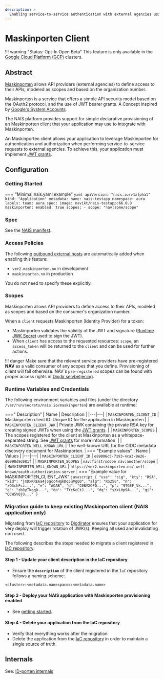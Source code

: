 ```yaml
---
description: >
  Enabling service-to-service authentication with external agencies using Maskinporten.
---
```


# Maskinporten Client

!!! warning "Status: Opt-In Open Beta"
    This feature is only available in the [Google Cloud Platform (GCP)](../../clusters/gcp.md) clusters.

## Abstract

[Maskinporten](https://difi.github.io/felleslosninger/maskinporten_auth_server-to-server-oauth2.html) allows API providers (external agencies) to define access to their APIs, modeled as scopes and based on the organization number.

Maskinporten is a service that offers a simple API security model based on the OAuth2 protocol, and the use of JWT bearer grants. A Concept inspired by [Google's System Accounts](https://developers.google.com/identity/protocols/oauth2/service-account).

The NAIS platform provides support for simple declarative provisioning of an Maskinporten client that your application may use to integrate with Maskinporten.

An Maskinporten client allows your application to leverage Maskinporten for authentication and authorization when performing service-to-service requests to external agencies. To achieve this, your application must implement [JWT grants](https://difi.github.io/felleslosninger/maskinporten_protocol_token.html).

## Configuration

### Getting Started

=== "Minimal nais.yaml example"
    ```yaml
    apiVersion: "nais.io/v1alpha1"
    kind: "Application"
    metadata:
       name: nais-testapp
       namespace: aura
       labels:
           team: aura
    spec:
      image: navikt/nais-testapp:66.0.0
      maskinporten:
        enabled: true
        scopes:
          - scope: "nav:some/scope"
    ```

### Spec

See the [NAIS manifest](../../nais-application/nais.yaml/reference.md#specmaskinporten).

### Access Policies

The following [outbound external hosts](../../nais-application/access-policy.md#external-services) are automatically added when enabling this feature:

- `ver2.maskinporten.no` in development
- `maskinporten.no` in production

You do not need to specify these explicitly.

### Scopes

Maskinporten allows API providers to define access to their APIs, modeled as scopes and based on the consumer's organization number.

When a `client` requests Maskinporten (Identity Provider) for a token:
- Maskinporten validates the validity of the JWT and signature ([Runtime JWK Secret](#runtime-variables-and-credentials) used to sign the JWT).  
- When `client` has access to the requested resources: `scope`, an `access_token` will be returned to the `client` and can be used for further actions.

!!! danger
    Make sure that the relevant service providers have pre-registered **NAV** as a valid consumer of any scopes that you define. Provisioning of client will fail otherwise.
    NAV´s `pre-registered` scopes can be found with proper access rights in [Digdir selvbetjening](https://selvbetjening-samarbeid-ver2.difi.no/auth/login).

### Runtime Variables and Credentials

The following environment variables and files (under the directory `/var/run/secrets/nais.io/maskinporten`) are available at runtime:

===" Description"
    | Name | Description |
    |---|---|
    | `MASKINPORTEN_CLIENT_ID` | Maskinporten client ID. Unique ID for the application in Maskinporten |
    | `MASKINPORTEN_CLIENT_JWK` | Private JWK containing the private RSA key for creating signed JWTs when using the [JWT grants](https://difi.github.io/felleslosninger/maskinporten_protocol_token.html). |
    | `MASKINPORTEN_SCOPES` |  The scopes registered for the client at Maskinporten as a whitepace-separated string. See [JWT grants](https://difi.github.io/felleslosninger/maskinporten_protocol_token.html) for more information. |
    | `MASKINPORTEN_WELL_KNOWN_URL` | The well-known URL for the OIDC metadata discovery document for Maskinporten. |
=== "Example values"
    | Name | Values |
    |---|---|
    | `MASKINPORTEN_CLIENT_ID` | `e89006c5-7193-4ca3-8e26-d0990d9d981f` |
    | `MASKINPORTEN_SCOPES` | `nav:first/scope nav:another/scope` |
    | `MASKINPORTEN_WELL_KNOWN_URL` | `https://ver2.maskinporten.no/.well-known/oauth-authorization-server` |
=== "Example value for MASKINPORTEN_CLIENT_JWK"
    ```javascript
    {
    "use": "sig",
    "kty": "RSA",
    "kid": "jXDxKRE6a4jogcc4HgkDq3uVgQ0",
    "alg": "RS256",
    "n": "xQ3chFsz...",
    "e": "AQAB",
    "d": "C0BVXQFQ...",
    "p": "9TGEF_Vk...",
    "q": "zb0yTkgqO...",
    "dp": "7YcKcCtJ...",
    "dq": "sXxLHp9A...",
    "qi": "QCW5VQjO..."
    }
    ```

### Migration guide to keep existing Maskinporten client (NAIS application only)

Migrating from [IaC repository](https://github.com/navikt/nav-maskinporten) to [Digdirator](https://github.com/nais/digdirator) ensures that your application for very deploy will trigger rotation of JWK(s). Keeping all used and invalidating non used. 

The following describes the steps needed to migrate a client registered in [IaC repository](https://github.com/navikt/nav-maskinporten).

#### Step 1 - Update your client description in the IaC repository

- Ensure the **`description`** of the client registered in the `IaC` repository follows a naming scheme:

```text
<cluster>:<metadata.namespace>:<metadata.name>
```

#### Step 3 - Deploy your NAIS application with Maskinporten provisioning enabled

- See [getting started](#getting-started).

#### Step 4 - Delete your application from the IaC repository

- Verify that everything works after the migration
- Delete the application from the [IaC repository](https://github.com/navikt/nav-maskinporten) in order to maintain a single source of truth.

## Internals

See: [ID-porten internals](idporten.md#internals)
